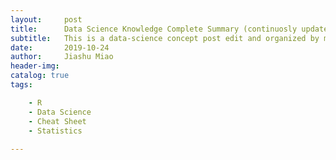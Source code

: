 ```yaml
---
layout:     post
title:      Data Science Knowledge Complete Summary (continuosly updated)
subtitle:   This is a data-science concept post edit and organized by me to summarize and sort out stats, machine learning and other related topics all in one from past learning.
date:       2019-10-24
author:     Jiashu Miao
header-img: 
catalog: true
tags:

    - R
    - Data Science 
    - Cheat Sheet
    - Statistics
    
---
```




